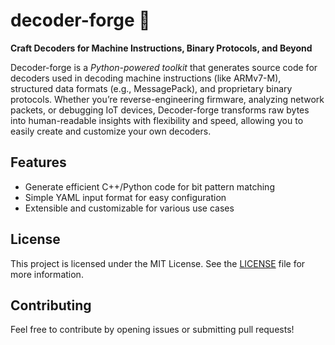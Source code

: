 # decoder-forge 🔨  
**Craft Decoders for Machine Instructions, Binary Protocols, and Beyond**  

Decoder-forge is a *Python-powered toolkit* that generates source code for decoders used in decoding machine instructions (like ARMv7-M), structured data formats (e.g., MessagePack), and proprietary binary protocols. Whether you’re reverse-engineering firmware, analyzing network packets, or debugging IoT devices, Decoder-forge transforms raw bytes into human-readable insights with flexibility and speed, allowing you to easily create and customize your own decoders.

## Features

- Generate efficient C++/Python code for bit pattern matching
- Simple YAML input format for easy configuration
- Extensible and customizable for various use cases

## License

This project is licensed under the MIT License. See the [LICENSE](LICENSE) file for more information.

## Contributing

Feel free to contribute by opening issues or submitting pull requests!
